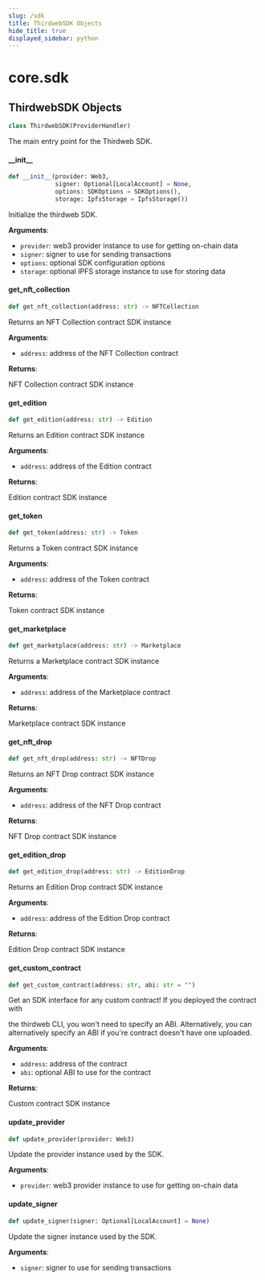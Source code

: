 ```yaml
---
slug: /sdk
title: ThirdwebSDK Objects
hide_title: true
displayed_sidebar: python
---
```


<a id="core.sdk"></a>

# core.sdk

<a id="core.sdk.ThirdwebSDK"></a>

## ThirdwebSDK Objects

```python
class ThirdwebSDK(ProviderHandler)
```

The main entry point for the Thirdweb SDK.

<a id="core.sdk.ThirdwebSDK.__init__"></a>

#### \_\_init\_\_

```python
def __init__(provider: Web3,
             signer: Optional[LocalAccount] = None,
             options: SDKOptions = SDKOptions(),
             storage: IpfsStorage = IpfsStorage())
```

Initialize the thirdweb SDK.

**Arguments**:

- `provider`: web3 provider instance to use for getting on-chain data
- `signer`: signer to use for sending transactions
- `options`: optional SDK configuration options
- `storage`: optional IPFS storage instance to use for storing data

<a id="core.sdk.ThirdwebSDK.get_nft_collection"></a>

#### get_nft_collection

```python
def get_nft_collection(address: str) -> NFTCollection
```

Returns an NFT Collection contract SDK instance

**Arguments**:

- `address`: address of the NFT Collection contract

**Returns**:

NFT Collection contract SDK instance

<a id="core.sdk.ThirdwebSDK.get_edition"></a>

#### get_edition

```python
def get_edition(address: str) -> Edition
```

Returns an Edition contract SDK instance

**Arguments**:

- `address`: address of the Edition contract

**Returns**:

Edition contract SDK instance

<a id="core.sdk.ThirdwebSDK.get_token"></a>

#### get_token

```python
def get_token(address: str) -> Token
```

Returns a Token contract SDK instance

**Arguments**:

- `address`: address of the Token contract

**Returns**:

Token contract SDK instance

<a id="core.sdk.ThirdwebSDK.get_marketplace"></a>

#### get_marketplace

```python
def get_marketplace(address: str) -> Marketplace
```

Returns a Marketplace contract SDK instance

**Arguments**:

- `address`: address of the Marketplace contract

**Returns**:

Marketplace contract SDK instance

<a id="core.sdk.ThirdwebSDK.get_nft_drop"></a>

#### get_nft_drop

```python
def get_nft_drop(address: str) -> NFTDrop
```

Returns an NFT Drop contract SDK instance

**Arguments**:

- `address`: address of the NFT Drop contract

**Returns**:

NFT Drop contract SDK instance

<a id="core.sdk.ThirdwebSDK.get_edition_drop"></a>

#### get_edition_drop

```python
def get_edition_drop(address: str) -> EditionDrop
```

Returns an Edition Drop contract SDK instance

**Arguments**:

- `address`: address of the Edition Drop contract

**Returns**:

Edition Drop contract SDK instance

<a id="core.sdk.ThirdwebSDK.get_custom_contract"></a>

#### get_custom_contract

```python
def get_custom_contract(address: str, abi: str = "")
```

Get an SDK interface for any custom contract! If you deployed the contract with

the thirdweb CLI, you won't need to specify an ABI. Alternatively, you can
alternatively specify an ABI if you're contract doesn't have one uploaded.

**Arguments**:

- `address`: address of the contract
- `abi`: optional ABI to use for the contract

**Returns**:

Custom contract SDK instance

<a id="core.sdk.ThirdwebSDK.update_provider"></a>

#### update_provider

```python
def update_provider(provider: Web3)
```

Update the provider instance used by the SDK.

**Arguments**:

- `provider`: web3 provider instance to use for getting on-chain data

<a id="core.sdk.ThirdwebSDK.update_signer"></a>

#### update_signer

```python
def update_signer(signer: Optional[LocalAccount] = None)
```

Update the signer instance used by the SDK.

**Arguments**:

- `signer`: signer to use for sending transactions
